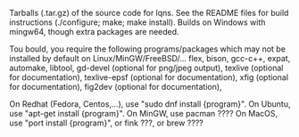 Tarballs (.tar.gz) of the source code for lqns.  See the README files for build instructions (./configure; make; make install). Builds on Windows with mingw64, though extra packages are needed. 

Tou bould, you require the following programs/packages which may not be installed by default on Linux/MinGW/FreeBSD/...
  flex,
  bison,
  gcc-c++,
  expat,
  automake,
  libtool,
  gd-devel (optional for png/jpeg output),
  texlive (optional for documentation),
  texlive-epsf (optional for documentation),
  xfig (optional for documentation),
  fig2dev (optional for documentation),
  
  On Redhat (Fedora, Centos,...), use "sudo dnf install {program}".
  On Ubuntu, use "apt-get install {program}".
  On MinGW, use pacman ????
  On MacOS, use "port install {program}", or fink ???, or brew ????
